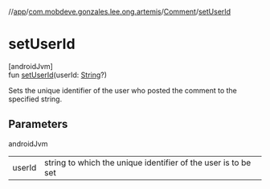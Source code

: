 //[app](../../../index.md)/[com.mobdeve.gonzales.lee.ong.artemis](../index.md)/[Comment](index.md)/[setUserId](set-user-id.md)

# setUserId

[androidJvm]\
fun [setUserId](set-user-id.md)(userId: [String](https://kotlinlang.org/api/latest/jvm/stdlib/kotlin/-string/index.html)?)

Sets the unique identifier of the user who posted the comment to the specified string.

## Parameters

androidJvm

| | |
|---|---|
| userId | string to which the unique identifier of the user is to be set |
